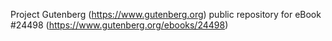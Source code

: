 Project Gutenberg (https://www.gutenberg.org) public repository for eBook #24498 (https://www.gutenberg.org/ebooks/24498)
